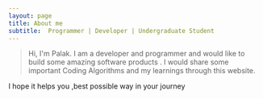 ```yaml
---
layout: page
title: About me
subtitle:  Programmer | Developer | Undergraduate Student
---
```

>Hi, I'm Palak.
I am a developer and programmer and  would like to build some amazing software products .
I would share some important Coding Algorithms and  my learnings through this website.
 

I hope it helps you ,best possible way in your journey
  
  
